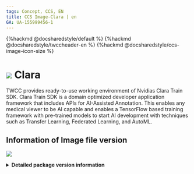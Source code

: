```yaml
---
tags: Concept, CCS, EN
title: CCS Image-Clara | en
GA: UA-155999456-1
---
```


{%hackmd @docsharedstyle/default %}
{%hackmd @docsharedstyle/twccheader-en %}
{%hackmd @docsharedstyle/ccs-image-icon-size %}

# <img class="ccsimgicon" src="https://cos.twcc.ai/SYS-MANUAL/uploads/upload_6b3382d3255e279896320ff106a1565d.png">  Clara

TWCC provides ready-to-use working environment of Nvidias Clara Train SDK. Clara Train SDK is a domain optimized developer application framework that includes APIs for AI-Assisted Annotation. This enables any medical viewer to be AI capable and enables a TensorFlow based training framework with pre-trained models to start AI development with techniques such as Transfer Learning, Federated Learning, and AutoML.

## <i class="fa fa-sticky-note" aria-hidden="true"></i> <span class="ccsimglist">Information of Image file version </span> 

![](https://cos.twcc.ai/SYS-MANUAL/uploads/upload_67c194e5b796a6d29aa1c05ec802dea8.png)



<details class="docspoiler">

<summary><b>Detailed package version information</b></summary>

- [clara-train-sdk-v3.1](https://ngc.nvidia.com/catalog/containers/nvidia:clara-train-sdk)


</details>
